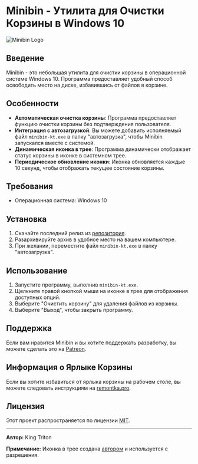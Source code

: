 # Minibin - Утилита для Очистки Корзины в Windows 10

![Minibin Logo](https://github.com/user-attachments/assets/8d4025e5-f837-454b-a3ca-57d27ab32523)

## Введение

Minibin - это небольшая утилита для очистки корзины в операционной системе Windows 10. Программа предоставляет удобный способ освободить место на диске, избавившись от файлов в корзине.

## Особенности

- **Автоматическая очистка корзины**: Программа предоставляет функцию очистки корзины без подтверждения пользователя.
- **Интеграция с автозагрузкой**: Вы можете добавить исполняемый файл `minibin-kt.exe` в папку "автозагрузка", чтобы Minibin запускался вместе с системой.
- **Динамическая иконка в трее**: Программа динамически отображает статус корзины в иконке в системном трее.
- **Периодическое обновление иконки**: Иконка обновляется каждые 10 секунд, чтобы отображать текущее состояние корзины.

## Требования

- Операционная система: Windows 10

## Установка

1. Скачайте последний релиз из [репозитория](https://github.com/king-tri-ton/minibin/releases).
2. Разархивируйте архив в удобное место на вашем компьютере.
3. При желании, переместите файл `minibin-kt.exe` в папку "автозагрузка".

## Использование

1. Запустите программу, выполнив `minibin-kt.exe`.
2. Щелкните правой кнопкой мыши на иконке в трее для отображения доступных опций.
3. Выберите "Очистить корзину" для удаления файлов из корзины.
4. Выберите "Выход", чтобы закрыть программу.

## Поддержка

Если вам нравится Minibin и вы хотите поддержать разработку, вы можете сделать это на [Patreon](https://www.patreon.com/king_triton).

## Информация о Ярлыке Корзины

Если вы хотите избавиться от ярлыка корзины на рабочем столе, вы можете следовать инструкциям на [remontka.pro](https://remontka.pro/remove-recycle-bin-windows/).

## Лицензия

Этот проект распространяется по лицензии [MIT](https://choosealicense.com/licenses/mit/).

---

**Автор:** King Triton

**Примечание:** Иконка в трее создана [автором](https://github.com/king-tri-ton/) и используется с разрешения.
